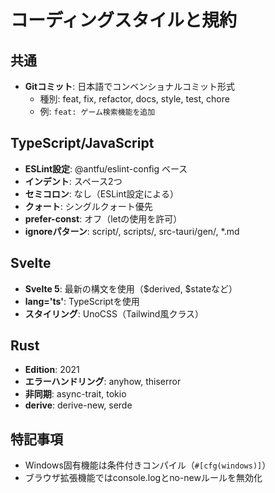 # コーディングスタイルと規約

## 共通
- **Gitコミット**: 日本語でコンベンショナルコミット形式
  - 種別: feat, fix, refactor, docs, style, test, chore
  - 例: `feat: ゲーム検索機能を追加`

## TypeScript/JavaScript
- **ESLint設定**: @antfu/eslint-config ベース
- **インデント**: スペース2つ
- **セミコロン**: なし（ESLint設定による）
- **クォート**: シングルクォート優先
- **prefer-const**: オフ（letの使用を許可）
- **ignoreパターン**: script/, scripts/, src-tauri/gen/, *.md

## Svelte
- **Svelte 5**: 最新の構文を使用（$derived, $stateなど）
- **lang='ts'**: TypeScriptを使用
- **スタイリング**: UnoCSS（Tailwind風クラス）

## Rust
- **Edition**: 2021
- **エラーハンドリング**: anyhow, thiserror
- **非同期**: async-trait, tokio
- **derive**: derive-new, serde

## 特記事項
- Windows固有機能は条件付きコンパイル（`#[cfg(windows)]`）
- ブラウザ拡張機能ではconsole.logとno-newルールを無効化